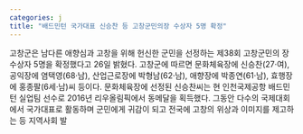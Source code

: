 ```yaml
---
categories: j
title: "배드민턴 국가대표 신승찬 등 고창군민의장 수상자 5명 확정"
---
```

고창군은 남다른 애향심과 고창을 위해 헌신한 군민을 선정하는 제38회 고창군민의 장 수상자 5명을 확정했다고 26일 밝혔다. 고창군에 따르면 문화체육장에 신승찬(27·여), 공익장에 염택영(68·남), 산업근로장에 박형남(62·남), 애향장에 박종연(61·남), 효행장에 홍종팔(6세·남)씨 등이다. 문화체육장에 선정된 신승찬씨는 현 인천국제공항 배드민턴 실업팀 선수로 2016년 리우올림픽에서 동메달을 획득했다. 그동안 다수의 국제대회에서 국가대표로 활동하며 군민에게 귀감이 되고 전국에 고창의 위상과 이미지를 제고하는 등 지역사회 발